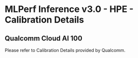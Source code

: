 # MLPerf Inference v3.0 - HPE - Calibration Details

## Qualcomm Cloud AI 100

Please refer to Calibration Details provided by Qualcomm.
